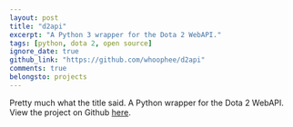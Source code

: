 ```yaml
---
layout: post
title: "d2api"
excerpt: "A Python 3 wrapper for the Dota 2 WebAPI."
tags: [python, dota 2, open source]
ignore_date: true
github_link: "https://github.com/whoophee/d2api"
comments: true
belongsto: projects
---
```

Pretty much what the title said. A Python wrapper for the Dota 2 WebAPI. View the project on Github [here](https://github.com/whoophee/d2api).
